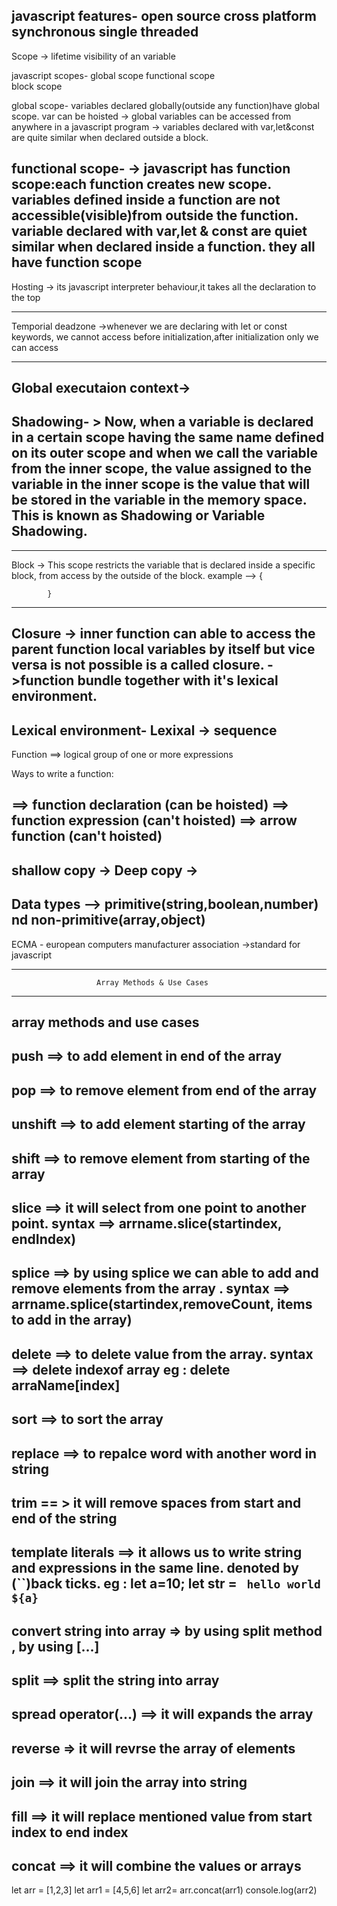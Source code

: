 javascript features- open source
                     cross platform
                     synchronous
                     single threaded
----------------------------------------------------------------------------------------
Scope -> lifetime visibility of an variable

javascript scopes- global scope
                   functional scope                                                               
                   block scope

global scope- variables declared globally(outside any function)have global scope.                      var can be hoisted
-> global variables can be accessed from anywhere in a javascript program
-> variables declared with var,let&const are quite similar when declared outside a block.

functional scope- 
-> javascript has function scope:each function creates new scope.
variables defined inside a function are not accessible(visible)from outside the function.
variable declared  with var,let & const are quiet similar when declared inside a function.
they all have function scope
-----------------------------------------------------------------------------------------


Hosting -> its javascript interpreter behaviour,it takes all the declaration to the top

----------------------------------------------------------------------------------------------

Temporial deadzone ->whenever we are declaring with let or const keywords, we cannot access before initialization,after initialization only we can access

-------------------------------------------------------------------------------------------------------

Global executaion context->
-----------------------------------------------------------------------------------------------------------


Shadowing- > Now, when a variable is declared in a certain scope having the same name defined on its outer scope and when we call the variable from the inner scope, the value assigned to    the variable in the inner scope is the value that will be stored in the variable in the memory space. This is known as Shadowing or Variable Shadowing.
------------------------------------------------------------------------------------------------------------------------------------------------------------
-------------
Block -> This scope restricts the variable that is declared inside a specific block, from access by the outside of the block.
example --> {
            
            }
-------------------------------------------------------------------------------------------------------------------------------------

Closure -> inner function can able to access the parent function local variables by itself but 
          vice versa is not possible is a called closure.
        ->function  bundle together with it's lexical environment.
-------------------------------------------------------------------------------------------------------------------------------------

Lexical environment-
Lexixal -> sequence
---------------------------------------------------------------------------------------------
Function ==> logical group of one or more expressions

Ways to write a function:

==> function declaration (can be hoisted)
==> function expression (can't hoisted)
==> arrow function (can't hoisted)
-----------------------------------------------------------------------------------------
shallow copy -> 
Deep copy ->
----------------------------------------------------------------------------------
Data types --> primitive(string,boolean,number) nd non-primitive(array,object)
----------------------------------------------------------------------------------
ECMA - european computers manufacturer association
 ->standard for javascript

-------------------------------------------------------------------------------------
                       Array Methods & Use Cases
 ------------------------------------------------------------------------------------
array methods and use cases
---------------------------------------------------------------------------------------
push ==> to add element in end of the array
---------------------------------------------------------------------------------------
pop  ==> to remove element from end of the array
---------------------------------------------------------------------------------------
 unshift  ==> to add element starting of the array
---------------------------------------------------------------------------------------
shift  ==> to remove element from starting of the array
---------------------------------------------------------------------------------------
slice  ==> it will select from one point to another point.  syntax ==> arrname.slice(startindex, endIndex)
---------------------------------------------------------------------------------------
 splice ==> by using splice we can able to add and remove elements from the array . syntax ==> arrname.splice(startindex,removeCount, items to add in the array)
---------------------------------------------------------------------------------------
 delete ==> to delete value from the array. syntax ==> delete indexof array   eg : delete arraName[index]
---------------------------------------------------------------------------------------
sort   ==> to sort the array
---------------------------------------------------------------------------------------
replace  ==> to repalce word with another word in string
---------------------------------------------------------------------------------------
trim   == > it will remove spaces from start and end of the string
---------------------------------------------------------------------------------------
 template literals  ==> it allows us to write string and expressions in the same line. denoted by (``)back ticks.  eg : let a=10; let str = ` hello world ${a}`
---------------------------------------------------------------------------------------
 convert string into array  =>  by using split method , by using [...]
---------------------------------------------------------------------------------------
 split  ==> split the string into array 
---------------------------------------------------------------------------------------
 spread operator(...)   ==> it will expands the array
---------------------------------------------------------------------------------------
 reverse   => it will revrse the array of elements
---------------------------------------------------------------------------------------
 join   ==> it will join the array into string
---------------------------------------------------------------------------------------
 fill   ==> it will replace mentioned value from start index to end index
---------------------------------------------------------------------------------------
 concat ==> it will combine the values or arrays
---------------------------------------------------------------------------------------
let arr = [1,2,3]
let arr1 = [4,5,6]
let arr2= arr.concat(arr1)
console.log(arr2)

